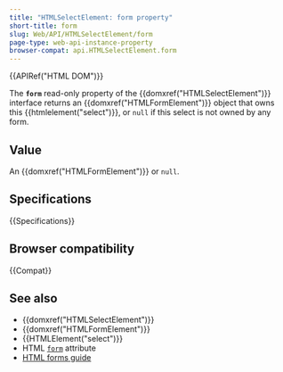 ```yaml
---
title: "HTMLSelectElement: form property"
short-title: form
slug: Web/API/HTMLSelectElement/form
page-type: web-api-instance-property
browser-compat: api.HTMLSelectElement.form
---
```


{{APIRef("HTML DOM")}}

The **`form`** read-only property of the {{domxref("HTMLSelectElement")}} interface returns an {{domxref("HTMLFormElement")}} object that owns this {{htmlelement("select")}}, or `null` if this select is not owned by any form.

## Value

An {{domxref("HTMLFormElement")}} or `null`.

## Specifications

{{Specifications}}

## Browser compatibility

{{Compat}}

## See also

- {{domxref("HTMLSelectElement")}}
- {{domxref("HTMLFormElement")}}
- {{HTMLElement("select")}}
- HTML [`form`](/en-US/docs/Web/HTML/Reference/Element/select#form) attribute
- [HTML forms guide](/en-US/docs/Learn_web_development/Extensions/Forms)
